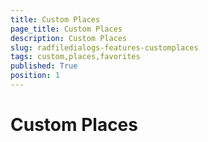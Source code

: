 ```yaml
---
title: Custom Places
page_title: Custom Places
description: Custom Places
slug: radfiledialogs-features-customplaces
tags: custom,places,favorites
published: True
position: 1
---
```


# Custom Places
